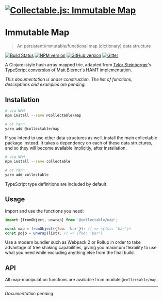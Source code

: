 # [![Collectable.js: Immutable Map](https://github.com/frptools/collectable/raw/master/.assets/logo.png)](https://github.com/frptools/collectable)

# Immutable Map

> An persistent/immutable/functional map (dictionary) data structure

[![Build Status](https://travis-ci.org/frptools/collectable.svg?branch=master)](https://travis-ci.org/frptools/collectable)
[![NPM version](https://badge.fury.io/js/%40collectable%2Fmap.svg)](http://badge.fury.io/js/%40collectable%2Fmap)
[![GitHub version](https://badge.fury.io/gh/frptools%2Fcollectable.svg)](https://badge.fury.io/gh/frptools%2Fcollectable)
[![Gitter](https://badges.gitter.im/gitterHQ/gitter.svg)](https://gitter.im/FRPTools/Lobby)

 A Clojure-style hash array mapped trie, adapted from [Tylor Steinberger](https://github.com/TylorS)'s [TypeScript conversion](https://github.com/TylorS/typed-hashmap) of [Matt Bierner's HAMT](https://github.com/mattbierner/hamt_plus) implementation.

*This documentation is under construction. The list of functions, descriptions and examples are pending.*

## Installation

```bash
# via NPM
npm install --save @collectable/map

# or Yarn
yarn add @collectable/map
```

If you intend to use other data structures as well, install the main collectable package instead. It takes a dependency on each of these data structures, and so they will become available implicitly, after installation.

```bash
# via NPM
npm install --save collectable

# or Yarn
yarn add collectable
```

TypeScript type definitions are included by default.

## Usage

Import and use the functions you need:

```js
import {fromObject, unwrap} from '@collectable/map';

const map = fromObject({foo: 'bar'}); // => <{foo: 'bar'}>
const pojo = unwrap(list); // => {foo: 'bar'}
```

Use a modern bundler such as Webpack 2 or Rollup in order to take advantage of tree shaking capabilities, giving you maximum flexbility to use what you need while excluding anything else from the final build.

## API

All map-manipulation functions are available from module `@collectable/map`.

----

*Documentation pending*